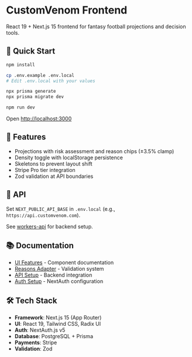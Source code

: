 # CustomVenom Frontend

React 19 + Next.js 15 frontend for fantasy football projections and decision tools.

## 🚀 Quick Start

```bash
npm install

cp .env.example .env.local
# Edit .env.local with your values

npx prisma generate
npx prisma migrate dev

npm run dev
```

Open [http://localhost:3000](http://localhost:3000)

## 🎯 Features

- Projections with risk assessment and reason chips (±3.5% clamp)
- Density toggle with localStorage persistence
- Skeletons to prevent layout shift
- Stripe Pro tier integration
- Zod validation at API boundaries

## 📡 API

Set `NEXT_PUBLIC_API_BASE` in `.env.local` (e.g., `https://api.customvenom.com`).

See [workers-api](../customvenom-workers-api) for backend setup.

## 📚 Documentation

- [UI Features](./UI_FEATURES.md) - Component documentation
- [Reasons Adapter](./REASONS_ADAPTER.md) - Validation system
- [API Setup](./API_SETUP.md) - Backend integration
- [Auth Setup](./AUTH_SETUP_COMPLETE.md) - NextAuth configuration

## 🛠️ Tech Stack

- **Framework**: Next.js 15 (App Router)
- **UI**: React 19, Tailwind CSS, Radix UI
- **Auth**: NextAuth.js v5
- **Database**: PostgreSQL + Prisma
- **Payments**: Stripe
- **Validation**: Zod
